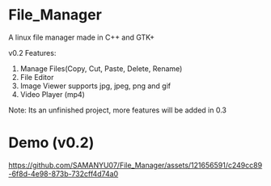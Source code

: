 # File_Manager
A linux file manager made in C++ and GTK+

v0.2 Features:
1. Manage Files(Copy, Cut, Paste, Delete, Rename)
2. File Editor
3. Image Viewer supports jpg, jpeg, png and gif
4. Video Player (mp4)

Note: Its an unfinished project, more features will be added in 0.3

# Demo (v0.2)
https://github.com/SAMANYU07/File_Manager/assets/121656591/c249cc89-6f8d-4e98-873b-732cff4d74a0
